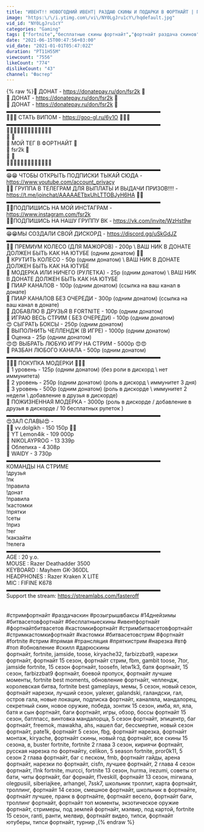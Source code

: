 ```yaml
---
title: "ИВЕНТ!! НОВОГОДНИЙ ИВЕНТ| РАЗДАЮ СКИНЫ И ПОДАРКИ В ФОРТНАЙТ | ПРИЗОВАЯ БИТВА СЕТОВ | ФОРТНАЙТ СТРИМ"
image: "https:\/\/i.ytimg.com\/vi\/NY0LgJru1cY\/hqdefault.jpg"
vid_id: "NY0LgJru1cY"
categories: "Gaming"
tags: ["fortnite","бесплатные скины фортнайт","фортнайт раздача скинов"]
date: "2021-06-15T00:47:56+03:00"
vid_date: "2021-01-01T05:47:02Z"
duration: "PT11H55M"
viewcount: "7556"
likeCount: "774"
dislikeCount: "43"
channel: "Фастер"
---
```

{% raw %}💜 ДОНАТ - <a rel="nofollow" target="blank" href="https://donatepay.ru/don/fsr2k">https://donatepay.ru/don/fsr2k</a> 💜<br />💜 ДОНАТ - <a rel="nofollow" target="blank" href="https://donatepay.ru/don/fsr2k">https://donatepay.ru/don/fsr2k</a> 💜<br />💜 ДОНАТ - <a rel="nofollow" target="blank" href="https://donatepay.ru/don/fsr2k">https://donatepay.ru/don/fsr2k</a> 💜<br />▬▬▬▬▬▬▬▬▬▬▬▬▬▬▬▬▬▬▬▬▬▬▬▬▬▬▬▬▬ <br />💜💜💜 СТАТЬ ВИПОМ  - <a rel="nofollow" target="blank" href="https://goo-gl.ru/6y1O">https://goo-gl.ru/6y1O</a> 💜💜💜<br />▬▬▬▬▬▬▬▬▬▬▬▬▬▬▬▬▬▬▬▬▬▬▬▬▬▬▬▬▬ <br />💙💙💙💙💙💙💙💙💙💙💙💙💙<br />💙                                                             💙<br />💙          МОЙ ТЕГ В ФОРТНАЙТ        💙<br />💙                          fsr2k                          💙<br />💙                                                             💙<br />💙💙💙💙💙💙💙💙💙💙💙💙💙<br />▬▬▬▬▬▬▬▬▬▬▬▬▬▬▬▬▬▬▬▬▬▬▬▬▬▬▬▬▬ <br />😁😁 ЧТОБЫ ОТКРЫТЬ ПОДПИСКИ ТЫКАЙ СЮДА - <a rel="nofollow" target="blank" href="https://www.youtube.com/account_privacy">https://www.youtube.com/account_privacy</a><br />💜💜 ГРУППА В ТЕЛЕГРАМ ДЛЯ ВЫПЛАТЫ И ВЫДАЧИ ПРИЗОВ!!!! - <a rel="nofollow" target="blank" href="https://t.me/joinchat/AAAAAETbxUhLTTOBJyH6HA">https://t.me/joinchat/AAAAAETbxUhLTTOBJyH6HA</a> 💜💜<br />▬▬▬▬▬▬▬▬▬▬▬▬▬▬▬▬▬▬▬▬▬▬▬▬▬▬▬▬▬<br />💙💙ПОДПИШИСЬ НА МОЙ ИНСТАГРАМ - <a rel="nofollow" target="blank" href="https://www.instagram.com/fsr2k">https://www.instagram.com/fsr2k</a> <br />💖💖ПОДПИШИСЬ НА НАШУ ГРУППУ ВК - <a rel="nofollow" target="blank" href="https://vk.com/invite/WzHst9w">https://vk.com/invite/WzHst9w</a><br />▬▬▬▬▬▬▬▬▬▬▬▬▬▬▬▬▬▬▬▬▬▬▬▬▬▬▬▬▬ <br />😁😁МЫ СОЗДАЛИ СВОЙ ДИСКОРД - <a rel="nofollow" target="blank" href="https://discord.gg/uSkGdJZ">https://discord.gg/uSkGdJZ</a><br />▬▬▬▬▬▬▬▬▬▬▬▬▬▬▬▬▬▬▬▬▬▬▬▬▬▬▬▬▬ <br />🎀🎀 ПРЕМИУМ КОЛЕСО (ДЛЯ МАЖОРОВ) - 200р \ ВАШ НИК В ДОНАТЕ ДОЛЖЕН БЫТЬ КАК НА ЮТУБЕ (одним донатом) 🎀🎀<br />🍪 КРУТИТЬ КОЛЕСО - 50р (одним донатом) \ ВАШ НИК В ДОНАТЕ ДОЛЖЕН БЫТЬ КАК НА ЮТУБЕ<br />🦍 МОДЕРКА ИЛИ НИЧЕГО (РУЛЕТКА) - 25р (одним донатом) \ ВАШ НИК В ДОНАТЕ ДОЛЖЕН БЫТЬ КАК НА ЮТУБЕ<br />🍪 ПИАР КАНАЛОВ - 100р (одним донатом) (ссылка на ваш канал в донате)<br />💪 ПИАР КАНАЛОВ БЕЗ ОЧЕРЕДИ - 300р (одним донатом) (ссылка на ваш канал в донате)<br />💖 ДОБАВЛЮ В ДРУЗЬЯ В FORTNITE - 100р (одним донатом)<br />💖 ИГРАЮ ВЕСЬ СТРИМ ( БЕЗ ОЧЕРЕДИ) - 100р (одним донатом)<br />😍 СЫГРАТЬ БОКСЫ - 250р (одним донатом)<br />💖 ВЫПОЛНИТЬ ЧЕЛЛЕНДЖ (В ИГРЕ) - 1000р (одним донатом)<br />💪 Оценка - 25р (одним донатом)<br />😍😍 ВЫБРАТЬ ЛЮБУЮ ИГРУ НА СТРИМ - 5000р 😍😍<br />🥊 РАЗБАН ЛЮБОГО КАНАЛА - 500р (одним донатом)<br />▬▬▬▬▬▬▬▬▬▬▬▬▬▬▬▬▬▬▬▬▬▬▬▬▬▬▬▬▬ <br />💙💛💜 ПОКУПКА МОДЕРКИ 💜💛💙<br />💙 1 уровень - 125р (одним донатом) (без роли в дискорд \ нет иммунитета) <br />💛 2 уровень - 250р (одним донатом) (роль в дискорд \ иммунитет 3 дня)<br />💜 3 уровень - 500р (одним донатом) (роль в дискорде \ иммунитет 2 недели \ добавление в друзья в дискорде)<br />🖤 ПОЖИЗНЕННАЯ МОДЕРКА - 3000р (роль в дискорде / добавление в друзья в дискорде / 10 бесплатных рулеток ) <br />▬▬▬▬▬▬▬▬▬▬▬▬▬▬▬▬▬▬▬▬▬▬▬▬▬▬▬▬▬ <br />😍ЗАЛ СЛАВЫ😍 - <br />💙💙 vv.dolgikh - 150 150р 💙💙<br />🍪 YT Lemon4ik - 109 000р<br />🍪 NIKOLAYPROG - 13 339р <br />🍪 Облепиха - 4 308р<br />🍪 WAIDY - 3 730р<br /> ▬▬▬▬▬▬▬▬▬▬▬▬▬▬▬▬▬▬▬▬▬▬▬▬▬▬▬▬▬ <br />КОМАНДЫ НА СТРИМЕ<br />!друзья<br />!пк<br />!правила<br />!донат<br />!правила<br />!кастомки<br />!прятки<br />!сеты<br />!приз<br />!тег<br />!какзайти<br />!телега<br />▬▬▬▬▬▬▬▬▬▬▬▬▬▬▬▬▬▬▬▬▬▬▬▬▬▬▬▬▬ <br />AGE : 20 y.o.<br />MOUSE : Razer Deathadder 3500<br />KEYBOARD :  Mayhem GK-360DL <br />HEADPHONES : Razer Kraken X LITE<br />MIC : FIFINE K678<br />▬▬▬▬▬▬▬▬▬▬▬▬▬▬▬▬▬▬▬▬▬▬▬▬▬▬▬▬▬ <br />Support the stream: <a rel="nofollow" target="blank" href="https://streamlabs.com/fasteroff">https://streamlabs.com/fasteroff</a> <br /><br /><br />#стримфортнайт #раздачаскин #розыгрышвбаксы #14днейзимы<br />#битвасетовфортнайт  #бесплатныескины #ивентфортнайт #фортнайтбитвасетов #кастомкифортнайт #стримбитвасетовфортнайт #стримкастомкифортнайт #кастомки #битвасетовстрим #фортнайт #fortnite #стрим #прямая #трансляция #пряткистрим #нарезка #втф #топ #обновление #скилл #дарюскины <br />фортнайт, fortnite, jamside, toose, kiryache32, farbizzbat9, нарезки фортнайт, фортнайт 15 сезон, фортнайт стрим, fbm, gambit toose, 7tor, jamside fortnite, 15 сезон фортнайт, toosefn, letw1k3, батя фортнайт, 15 сезон, farbizzbat9 фортнайт, боевой пропуск, фортнайт лучшие моменты, fortnite best moments, обновление фортнайт, челлендж, королевская битва, fortnite best gameplays, мемы, 5 сезон, новый сезон, фортнайт нарезки, лучший сезон, yalexer, galandski, галандски, гал, остров гала, новые локации, подписка фортнайт, каналяла, мандалорец, секретный скин, новое оружие, победа, зонтик 15 сезон, имба, ял, яла, батя и сын фортнайт, баги фортнайт, игры, обзор, боссы фортнайт 15 сезон, батлпасс, винтовка мандалорца, 5 сезон фортнайт, эпицентр, баг фортнайт, freemok, mawakha, ahs, нашел баг, бессмертие, новый сезон фортнайт, pate1k, фортнайт 5 сезон, fbg, фортнайт нарезка, фортнайт монтаж, kiryache, фортнайт скины, новый год фортнайт, все скины 15 сезона, в, buster fortnite, fortnite 2 глава 3 сезон, кириячи фортнайт, русская нарезка по фортнайту, celikon, 5 season fortnite, pror0k11, 5 сезон 2 глава фортнайт, баг с песком, fmb, фортнайт гайды, арена фортнайт, нарезки по фортнайт, cisfn, лучшее фортнайт, 2 глава 4 сезон фортнайт, l1nk fortnite, murcci, fortnite 13 сезон, hurma, irezumi, советы от бати, читы фортнайт, баг форнайт, f1veskill, фортнайт 13 сезон, mirwana, olegpusiil, siberiajkee, arhangel, 7ssk7, школьник троллит, карта фортнайт, троллинг, фортнайт 14 сезон, смешное фортнайт, школьник в фортнайте, фортнайт лучшее, пранк в фортнайте, фортнайт весело, фортнайт баги, троллинг фортнайт, фортнайт топ моменты, экзотическое оружие фортнайт, стримеры, под землей фортнайт, мэлвир, под картой, fortnite 15 сезон, ranti, ранти, мелвир, фортнайт видео, типси, фортнайт ютуберы, типси фортнайт, турнир ,{% endraw %}
